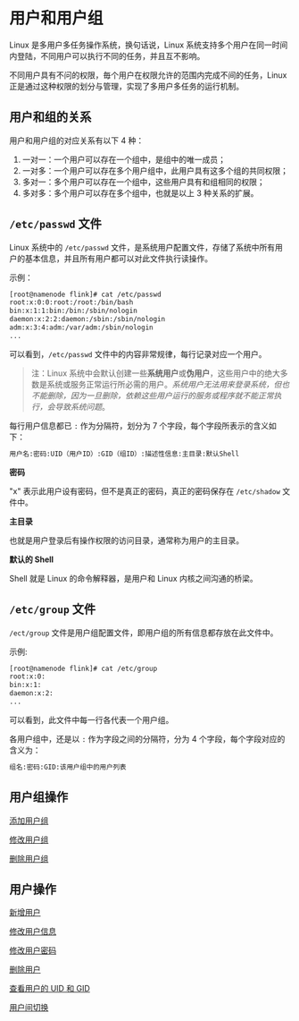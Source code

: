 # 用户和用户组

Linux 是多用户多任务操作系统，换句话说，Linux 系统支持多个用户在同一时间内登陆，不同用户可以执行不同的任务，并且互不影响。

不同用户具有不问的权限，毎个用户在权限允许的范围内完成不间的任务，Linux 正是通过这种权限的划分与管理，实现了多用户多任务的运行机制。

## 用户和组的关系

用户和用户组的对应关系有以下 4 种：

1. 一对一：一个用户可以存在一个组中，是组中的唯一成员；
2. 一对多：一个用户可以存在多个用户组中，此用户具有这多个组的共同权限；
3. 多对一：多个用户可以存在一个组中，这些用户具有和组相同的权限；
4. 多对多：多个用户可以存在多个组中，也就是以上 3 种关系的扩展。

## `/etc/passwd` 文件

Linux 系统中的 `/etc/passwd` 文件，是系统用户配置文件，存储了系统中所有用户的基本信息，并且所有用户都可以对此文件执行读操作。

示例：

```bash
[root@namenode flink]# cat /etc/passwd
root:x:0:0:root:/root:/bin/bash
bin:x:1:1:bin:/bin:/sbin/nologin
daemon:x:2:2:daemon:/sbin:/sbin/nologin
adm:x:3:4:adm:/var/adm:/sbin/nologin
...
```

可以看到，`/etc/passwd` 文件中的内容非常规律，每行记录对应一个用户。

> 注：Linux 系统中会默认创建一些**系统用户**或**伪用户**，这些用户中的绝大多数是系统或服务正常运行所必需的用户。*系统用户无法用来登录系统，但也不能删除，因为一旦删除，依赖这些用户运行的服务或程序就不能正常执行，会导致系统问题*。

每行用户信息都已 `:` 作为分隔符，划分为 7 个字段，每个字段所表示的含义如下：

```bash
用户名:密码:UID（用户ID）:GID（组ID）:描述性信息:主目录:默认Shell
```

**密码**

"x" 表示此用户设有密码，但不是真正的密码，真正的密码保存在 `/etc/shadow` 文件中。

**主目录**

也就是用户登录后有操作权限的访问目录，通常称为用户的主目录。

**默认的 Shell**

Shell 就是 Linux 的命令解释器，是用户和 Linux 内核之间沟通的桥梁。

## `/etc/group` 文件

`/ect/group` 文件是用户组配置文件，即用户组的所有信息都存放在此文件中。

示例:

```bash
[root@namenode flink]# cat /etc/group
root:x:0:
bin:x:1:
daemon:x:2:
...
```

可以看到，此文件中每一行各代表一个用户组。

各用户组中，还是以 `:` 作为字段之间的分隔符，分为 4 个字段，每个字段对应的含义为：

```bash
组名:密码:GID:该用户组中的用户列表
```

## 用户组操作

[添加用户组](Linux/用户和用户组管理/添加用户组.md ':include')

[修改用户组](Linux/用户和用户组管理/修改用户组.md ':include')

[删除用户组](Linux/用户和用户组管理/删除用户组.md ':include')

## 用户操作

[新增用户](Linux/用户和用户组管理/新增用户.md ':include')

[修改用户信息](Linux/用户和用户组管理/修改用户信息.md ':include')

[修改用户密码](Linux/用户和用户组管理/修改用户密码.md ':include')

[删除用户](Linux/用户和用户组管理/删除用户.md ':include')

[查看用户的 UID 和 GID](Linux/用户和用户组管理/查看用户的UID和GID.md ':include')

[用户间切换](Linux/用户和用户组管理/用户间切换.md ':include')